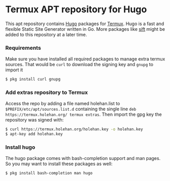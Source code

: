 # Termux APT repository for Hugo

This apt repository contains [Hugo](https://gohugo.io/) packages for [Termux](https://termux.com/). Hugo is a fast and flexible Static Site Generator written in Go. More packages like [sift](https://github.com/svent/sift) might be added to this repository at a later time.

### Requirements

Make sure you have installed all required packages to manage extra termux sources. That would be `curl` to download the signing key and `gnupg` to import it

```bash
$ pkg install curl gnupg
```
### Add extras repository to Termux

Access the repo by adding a file named holehan.list to `$PREFIX/etc/apt/sources.list.d` containing the single line
`deb https://termux.holehan.org/ termux extras`. Then import the gpg key the repository was signed with:

```bash
$ curl https://termux.holehan.org/holehan.key -o holehan.key
$ apt-key add holehan.key
```

### Install hugo

The hugo package comes with bash-completion support and man pages. So you may want to install these packages as well:

```bash
$ pkg install bash-completion man hugo
```
